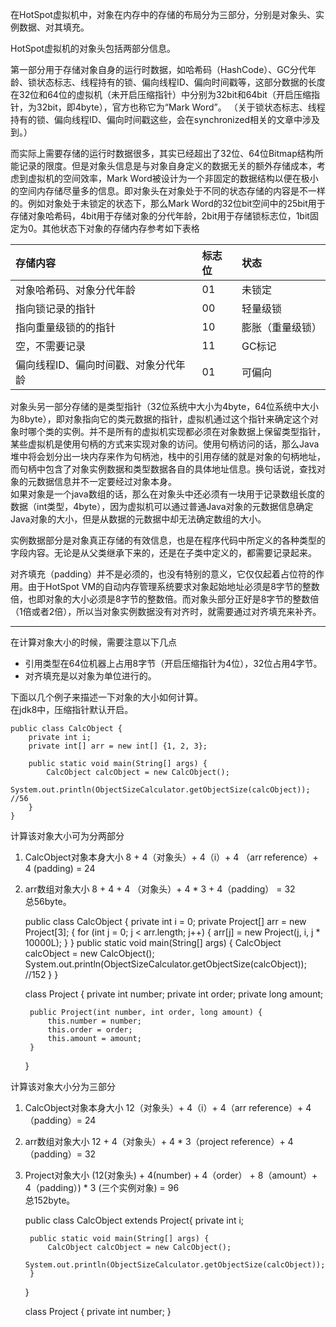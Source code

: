 在HotSpot虚拟机中，对象在内存中的存储的布局分为三部分，分别是对象头、实例数据、对其填充。  

HotSpot虚拟机的对象头包括两部分信息。   

第一部分用于存储对象自身的运行时数据，如哈希码（HashCode）、GC分代年龄、锁状态标志、线程持有的锁、偏向线程ID、偏向时间戳等，这部分数据的长度在32位和64位的虚拟机（未开启压缩指针）中分别为32bit和64bit（开启压缩指针，为32bit，即4byte），官方也称它为“Mark Word”。 （关于锁状态标志、线程持有的锁、偏向线程ID、偏向时间戳这些，会在synchronized相关的文章中涉及到。）  

而实际上需要存储的运行时数据很多，其实已经超出了32位、64位Bitmap结构所能记录的限度。但是对象头信息是与对象自身定义的数据无关的额外存储成本，考虑到虚拟机的空间效率，Mark Word被设计为一个非固定的数据结构以便在极小的空间内存储尽量多的信息。即对象头在对象处于不同的状态存储的内容是不一样的。例如对象处于未锁定的状态下，那么Mark Word的32位bit空间中的25bit用于存储对象哈希码，4bit用于存储对象的分代年龄，2bit用于存储锁标志位，1bit固定为0。其他状态下对象的存储内存参考如下表格  

存储内容 | 标志位 | 状态 |
:-   | :- | :-|
对象哈希码、对象分代年龄| 01 | 未锁定|
指向锁记录的指针| 00 | 轻量级锁|
指向重量级锁的的指针| 10 | 膨胀（重量级锁）|
空，不需要记录| 11 | GC标记|
偏向线程ID、偏向时间戳、对象分代年龄|01 | 可偏向|

对象头另一部分存储的是类型指针（32位系统中大小为4byte，64位系统中大小为8byte），即对象指向它的类元数据的指针，虚拟机通过这个指针来确定这个对象时哪个类的实例。并不是所有的虚拟机实现都必须在对象数据上保留类型指针，某些虚拟机是使用句柄的方式来实现对象的访问。使用句柄访问的话，那么Java堆中将会划分出一块内存来作为句柄池，栈中的引用存储的就是对象的句柄地址，而句柄中包含了对象实例数据和类型数据各自的具体地址信息。换句话说，查找对象的元数据信息并不一定要经过对象本身。  
如果对象是一个java数组的话，那么在对象头中还必须有一块用于记录数组长度的数据（int类型，4byte），因为虚拟机可以通过普通Java对象的元数据信息确定Java对象的大小，但是从数据的元数据中却无法确定数组的大小。   

实例数据部分是对象真正存储的有效信息，也是在程序代码中所定义的各种类型的字段内容。无论是从父类继承下来的，还是在子类中定义的，都需要记录起来。

对齐填充（padding）并不是必须的，也没有特别的意义，它仅仅起着占位符的作用。由于HotSpot VM的自动内存管理系统要求对象起始地址必须是8字节的整数倍，也即对象的大小必须是8字节的整数倍。而对象头部分正好是8字节的整数倍（1倍或者2倍），所以当对象实例数据没有对齐时，就需要通过对齐填充来补齐。

---
在计算对象大小的时候，需要注意以下几点  

* 引用类型在64位机器上占用8字节（开启压缩指针为4位），32位占用4字节。
* 对齐填充是以对象为单位进行的。 


下面以几个例子来描述一下对象的大小如何计算。  
在jdk8中，压缩指针默认开启。

	
	public class CalcObject {
	    private int i;
	    private int[] arr = new int[] {1, 2, 3};
	
	    public static void main(String[] args) {
	        CalcObject calcObject = new CalcObject();
	        System.out.println(ObjectSizeCalculator.getObjectSize(calcObject)); //56
	    }
	}

计算该对象大小可为分两部分  
1. CalcObject对象本身大小  8 + 4（对象头）+ 4（i）+ 4 （arr reference）+ 4 (padding) = 24  
2. arr数组对象大小 8 + 4 + 4 （对象头）+ 4 * 3 + 4（padding） = 32  
总56byte。  
	

	public class CalcObject {
	    private int i = 0;
	    private Project[] arr = new Project[3];
	    {
	        for (int j = 0; j < arr.length; j++) {
	            arr[j] = new Project(j, i, j * 10000L);
	        }
	    }
	    public static void main(String[] args) {
	        CalcObject calcObject = new CalcObject();
	        System.out.println(ObjectSizeCalculator.getObjectSize(calcObject)); //152
	    }
	}
	
	class Project {
	    private int number;
	    private int order;
	    private long amount;
	
	    public Project(int number, int order, long amount) {
	        this.number = number;
	        this.order = order;
	        this.amount = amount;
	    }
	}

计算该对象大小分为三部分  
1. CalcObject对象本身大小  12（对象头）+ 4（i）+ 4（arr reference）+ 4（padding）= 24  
2. arr数组对象大小  12 + 4（对象头）+ 4 * 3（project reference）+ 4（padding）= 32  
3. Project对象大小 (12(对象头) + 4(number) + 4（order） + 8（amount）+ 4（padding）) * 3 (三个实例对象) = 96  
总152byte。
	
	public class CalcObject extends Project{
	    private int i;
	
	    public static void main(String[] args) {
	        CalcObject calcObject = new CalcObject();
	        System.out.println(ObjectSizeCalculator.getObjectSize(calcObject));
	    }
	}
	
	class Project {
	    private int number;
	}

